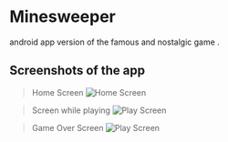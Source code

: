 # Minesweeper
android app version of the famous and nostalgic game .

## Screenshots of the app

> Home Screen 
>![Home Screen](https://user-images.githubusercontent.com/54372985/136383772-7f73bfbf-9ee3-47d9-9be4-a26a08dd2d92.png)

> Screen while playing
>![Play Screen](https://user-images.githubusercontent.com/54372985/136383840-c9187d61-ec2d-40c5-a5d2-410653a1bfaa.png)

> Game Over Screen
>![Play Screen](https://user-images.githubusercontent.com/54372985/136383876-2ef1180e-2a3a-46c8-971c-a4f84b7384eb.png)

